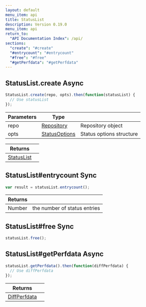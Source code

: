 ```yaml
---
layout: default
menu_item: api
title: StatusList
description: Version 0.19.0
menu_item: api
return_to:
  "API Documentation Index": /api/
sections:
  "create": "#create"
  "#entrycount": "#entrycount"
  "#free": "#free"
  "#getPerfdata": "#getPerfdata"
---
```


## <a name="create"></a><span>StatusList.</span>create <span class="tags"><span class="async">Async</span></span>

```js
StatusList.create(repo, opts).then(function(statusList) {
  // Use statusList
});
```

| Parameters | Type |   |
| --- | --- | --- |
| repo | [Repository](/api/repository/) | Repository object |
| opts | [StatusOptions](/api/status_options/) | Status options structure |

| Returns |  |
| --- | --- |
| [StatusList](/api/status_list/) |  |

## <a name="entrycount"></a><span>StatusList#</span>entrycount <span class="tags"><span class="sync">Sync</span></span>

```js
var result = statusList.entrycount();
```

| Returns |  |
| --- | --- |
| Number |  the number of status entries |

## <a name="free"></a><span>StatusList#</span>free <span class="tags"><span class="sync">Sync</span></span>

```js
statusList.free();
```

## <a name="getPerfdata"></a><span>StatusList#</span>getPerfdata <span class="tags"><span class="async">Async</span></span>

```js
statusList.getPerfdata().then(function(diffPerfdata) {
  // Use diffPerfdata
});
```

| Returns |  |
| --- | --- |
| [DiffPerfdata](/api/diff_perfdata/) |  |

